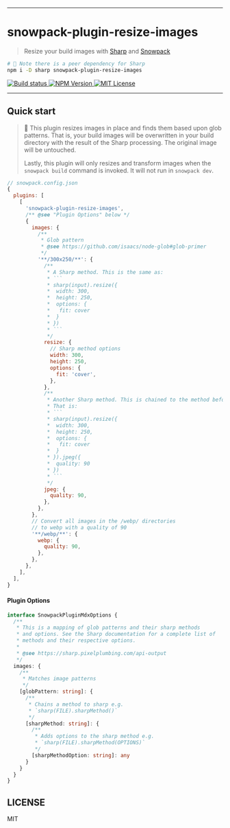 <hr/>

# snowpack-plugin-resize-images

> Resize your build images with [Sharp](https://sharp.pixelplumbing.com/api-constructor) and [Snowpack](https://snowpack.dev)

```sh
# 🔆 Note there is a peer dependency for Sharp
npm i -D sharp snowpack-plugin-resize-images
```

<p>
  <!--
  <a aria-label="Code coverage report" href="https://codecov.io/gh/jaredLunde/snowpack-plugin-resize-images">
    <img alt="Code coverage" src="https://img.shields.io/codecov/c/gh/jaredLunde/snowpack-plugin-resize-images?style=for-the-badge&labelColor=24292e">
  </a>
  -->
  <a aria-label="Build status" href="https://travis-ci.com/jaredLunde/snowpack-plugin-resize-images">
    <img alt="Build status" src="https://img.shields.io/travis/com/jaredLunde/snowpack-plugin-resize-images?style=for-the-badge&labelColor=24292e">
  </a>
  <a aria-label="NPM version" href="https://www.npmjs.com/package/snowpack-plugin-resize-images">
    <img alt="NPM Version" src="https://img.shields.io/npm/v/snowpack-plugin-resize-images?style=for-the-badge&labelColor=24292e">
  </a>
  <a aria-label="License" href="https://jaredlunde.mit-license.org/">
    <img alt="MIT License" src="https://img.shields.io/npm/l/snowpack-plugin-resize-images?style=for-the-badge&labelColor=24292e">
  </a>
</p>

---

## Quick start

> 🔆 This plugin resizes images in place and finds them based upon
> glob patterns. That is, your build images will be overwritten in your
> build directory with the result of the Sharp processing. The original
> image will be untouched.
>
> Lastly, this plugin will only resizes and transform images when the
> `snowpack build` command is invoked. It will not run in `snowpack dev`.

````js
// snowpack.config.json
{
  plugins: [
    [
      'snowpack-plugin-resize-images',
      /** @see "Plugin Options" below */
      {
        images: {
          /**
           * Glob pattern
           * @see https://github.com/isaacs/node-glob#glob-primer
           */
          '**/300x250/**': {
            /**
             * A Sharp method. This is the same as:
             * ```
             * sharp(input).resize({
             *  width: 300,
             *  height: 250,
             *  options: {
             *   fit: cover
             *  }
             * })
             * ```
             */
            resize: {
              // Sharp method options
              width: 300,
              height: 250,
              options: {
                fit: 'cover',
              },
            },
            /**
             * Another Sharp method. This is chained to the method before it.
             * That is:
             * ```
             * sharp(input).resize({
             *  width: 300,
             *  height: 250,
             *  options: {
             *   fit: cover
             *  }
             * }).jpeg({
             *  quality: 90
             * })
             * ```
             */
            jpeg: {
              quality: 90,
            },
          },
        },
        // Convert all images in the /webp/ directories
        // to webp with a quality of 90
        '**/webp/**': {
          webp: {
            quality: 90,
          },
        },
      },
    ],
  ],
}
````

#### Plugin Options

```typescript
interface SnowpackPluginMdxOptions {
  /**
   * This is a mapping of glob patterns and their sharp methods
   * and options. See the Sharp documentation for a complete list of
   * methods and their respective options.
   *
   * @see https://sharp.pixelplumbing.com/api-output
   */
  images: {
    /**
     * Matches image patterns
     */
    [globPattern: string]: {
      /**
       * Chains a method to sharp e.g.
       * `sharp(FILE).sharpMethod()`
       */
      [sharpMethod: string]: {
        /**
         * Adds options to the sharp method e.g.
         * `sharp(FILE).sharpMethod(OPTIONS)`
         */
        [sharpMethodOption: string]: any
      }
    }
  }
}
```

## LICENSE

MIT

